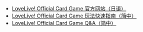 - [LoveLive! Official Card Game 官方网站（日语）](https://llofficial-cardgame.com)
- [LoveLive! Official Card Game 玩法快速指南（简中）](https://mp.weixin.qq.com/s/GJfMjStZcIMBnUcFaRV8PQ)
- [LoveLive! Official Card Game Q&A（简中）](https://mp.weixin.qq.com/s/VqxClFrDBCHKFKh53ST2Tg)
